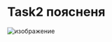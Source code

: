 # Task2 поясненя

![изображение](https://user-images.githubusercontent.com/86985532/125204396-c0511880-e285-11eb-9500-a067182bdc4e.png)






